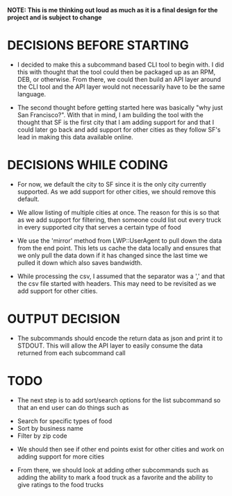 **NOTE: This is me thinking out loud as much as it is a final design for the project and is subject to change**

# DECISIONS BEFORE STARTING

* I decided to make this a subcommand based CLI tool to begin with.  I did this with thought that the tool could then be packaged up as an RPM, DEB, or otherwise.  From there, we could then build an API layer around the CLI tool and the API layer would not necessarily have to be the same language.

* The second thought before getting started here was basically "why just San Francisco?".  With that in mind, I am building the tool with the thought that SF is the first city that I am adding support for and that I could later go back and add support for other cities as they follow SF's lead in making this data available online.

# DECISIONS WHILE CODING

* For now, we default the city to SF since it is the only city currently supported.  As we add support for other cities, we should remove this default.

* We allow listing of multiple cities at once.  The reason for this is so that as we add support for filtering, then someone could list out every truck in every supported city that serves a certain type of food

* We use the 'mirror' method from LWP::UserAgent to pull down the data from the end point.  This lets us cache the data locally and ensures that we only pull the data down if it has changed since the last time we pulled it down which also saves bandwidth.

* While processing the csv, I assumed that the separator was a ',' and that the csv file started with headers.  This may need to be revisited as we add support for other cities.

# OUTPUT DECISION

* The subcommands should encode the return data as json and print it to STDOUT.  This will allow the API layer to easily consume the data returned from each subcommand call

# TODO

* The next step is to add sort/search options for the list subcommand so that an end user can do things such as
- Search for specific types of food
- Sort by business name
- Filter by zip code

* We should then see if other end points exist for other cities and work on adding support for more cities

* From there, we should look at adding other subcommands such as adding the ability to mark a food truck as a favorite and the ability to give ratings to the food trucks
